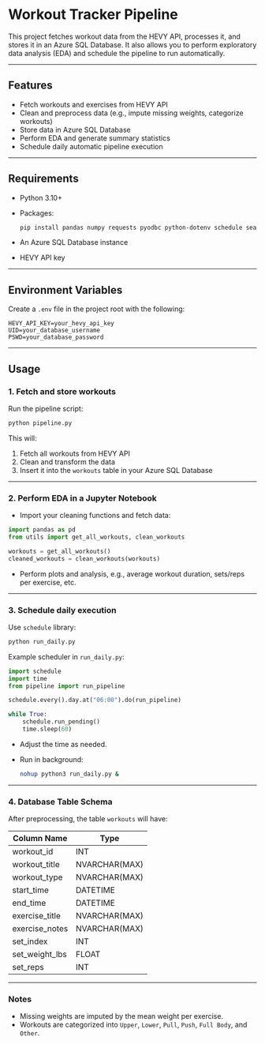 # Workout Tracker Pipeline

This project fetches workout data from the HEVY API, processes it, and stores it in an Azure SQL Database. It also allows you to perform exploratory data analysis (EDA) and schedule the pipeline to run automatically.

---

## **Features**

* Fetch workouts and exercises from HEVY API
* Clean and preprocess data (e.g., impute missing weights, categorize workouts)
* Store data in Azure SQL Database
* Perform EDA and generate summary statistics
* Schedule daily automatic pipeline execution

---

## **Requirements**

* Python 3.10+
* Packages:

  ```bash
  pip install pandas numpy requests pyodbc python-dotenv schedule seaborn matplotlib
  ```
* An Azure SQL Database instance
* HEVY API key

---

## **Environment Variables**

Create a `.env` file in the project root with the following:

```
HEVY_API_KEY=your_hevy_api_key
UID=your_database_username
PSWD=your_database_password
```

---

## **Usage**

### **1. Fetch and store workouts**

Run the pipeline script:

```bash
python pipeline.py
```

This will:

1. Fetch all workouts from HEVY API
2. Clean and transform the data
3. Insert it into the `workouts` table in your Azure SQL Database

---

### **2. Perform EDA in a Jupyter Notebook**

* Import your cleaning functions and fetch data:

```python
import pandas as pd
from utils import get_all_workouts, clean_workouts

workouts = get_all_workouts()
cleaned_workouts = clean_workouts(workouts)
```

* Perform plots and analysis, e.g., average workout duration, sets/reps per exercise, etc.

---

### **3. Schedule daily execution**

Use `schedule` library:

```bash
python run_daily.py
```

Example scheduler in `run_daily.py`:

```python
import schedule
import time
from pipeline import run_pipeline

schedule.every().day.at("06:00").do(run_pipeline)

while True:
    schedule.run_pending()
    time.sleep(60)
```

* Adjust the time as needed.
* Run in background:

  ```bash
  nohup python3 run_daily.py &
  ```

---

### **4. Database Table Schema**

After preprocessing, the table `workouts` will have:

| Column Name      | Type          |
| ---------------- | ------------- |
| workout\_id      | INT           |
| workout\_title   | NVARCHAR(MAX) |
| workout\_type    | NVARCHAR(MAX) |
| start\_time      | DATETIME      |
| end\_time        | DATETIME      |
| exercise\_title  | NVARCHAR(MAX) |
| exercise\_notes  | NVARCHAR(MAX) |
| set\_index       | INT           |
| set\_weight\_lbs | FLOAT         |
| set\_reps        | INT           |

---

### **Notes**

* Missing weights are imputed by the mean weight per exercise.
* Workouts are categorized into `Upper`, `Lower`, `Pull`, `Push`, `Full Body`, and `Other`.
